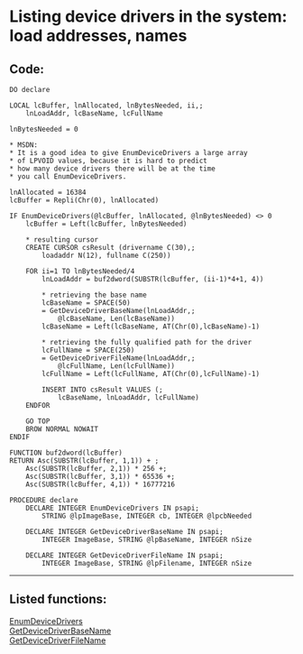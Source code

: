 
# Listing device drivers in the system: load addresses, names

## Code:
```foxpro  
DO declare

LOCAL lcBuffer, lnAllocated, lnBytesNeeded, ii,;
	lnLoadAddr, lcBaseName, lcFullName

lnBytesNeeded = 0

* MSDN:
* It is a good idea to give EnumDeviceDrivers a large array
* of LPVOID values, because it is hard to predict
* how many device drivers there will be at the time
* you call EnumDeviceDrivers.

lnAllocated = 16384
lcBuffer = Repli(Chr(0), lnAllocated)

IF EnumDeviceDrivers(@lcBuffer, lnAllocated, @lnBytesNeeded) <> 0
	lcBuffer = Left(lcBuffer, lnBytesNeeded)

	* resulting cursor
	CREATE CURSOR csResult (drivername C(30),;
		loadaddr N(12), fullname C(250))

	FOR ii=1 TO lnBytesNeeded/4
		lnLoadAddr = buf2dword(SUBSTR(lcBuffer, (ii-1)*4+1, 4))

		* retrieving the base name
		lcBaseName = SPACE(50)
		= GetDeviceDriverBaseName(lnLoadAddr,;
			@lcBaseName, Len(lcBaseName))
		lcBaseName = Left(lcBaseName, AT(Chr(0),lcBaseName)-1)
		
		* retrieving the fully qualified path for the driver
		lcFullName = SPACE(250)
		= GetDeviceDriverFileName(lnLoadAddr,;
			@lcFullName, Len(lcFullName))
		lcFullName = Left(lcFullName, AT(Chr(0),lcFullName)-1)

		INSERT INTO csResult VALUES (;
			lcBaseName, lnLoadAddr, lcFullName)
	ENDFOR
	
	GO TOP
	BROW NORMAL NOWAIT
ENDIF

FUNCTION buf2dword(lcBuffer)
RETURN Asc(SUBSTR(lcBuffer, 1,1)) + ;
	Asc(SUBSTR(lcBuffer, 2,1)) * 256 +;
	Asc(SUBSTR(lcBuffer, 3,1)) * 65536 +;
	Asc(SUBSTR(lcBuffer, 4,1)) * 16777216

PROCEDURE declare
	DECLARE INTEGER EnumDeviceDrivers IN psapi;
		STRING @lpImageBase, INTEGER cb, INTEGER @lpcbNeeded

	DECLARE INTEGER GetDeviceDriverBaseName IN psapi;
		INTEGER ImageBase, STRING @lpBaseName, INTEGER nSize

	DECLARE INTEGER GetDeviceDriverFileName IN psapi;
		INTEGER ImageBase, STRING @lpFilename, INTEGER nSize  
```  
***  


## Listed functions:
[EnumDeviceDrivers](../libraries/psapi/EnumDeviceDrivers.md)  
[GetDeviceDriverBaseName](../libraries/psapi/GetDeviceDriverBaseName.md)  
[GetDeviceDriverFileName](../libraries/psapi/GetDeviceDriverFileName.md)  
